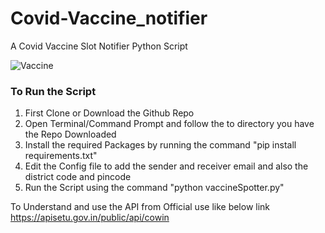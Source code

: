 # Covid-Vaccine_notifier
A Covid Vaccine Slot Notifier Python Script

![Vaccine](https://img.etimg.com/thumb/msid-79592586,width-1200,height-900,imgsize-261105,resizemode-8,quality-100/20201205_piramal-vials_01.jpg)


### To Run the Script

1. First Clone or Download the Github Repo
2. Open Terminal/Command Prompt and follow the to directory you have the Repo Downloaded
3. Install the required Packages by running the command "pip install requirements.txt"
4. Edit the Config file to add the sender and receiver email and also the district code and pincode
5. Run the Script using the command "python vaccineSpotter.py"


To Understand and use the API from Official use like below link
https://apisetu.gov.in/public/api/cowin

